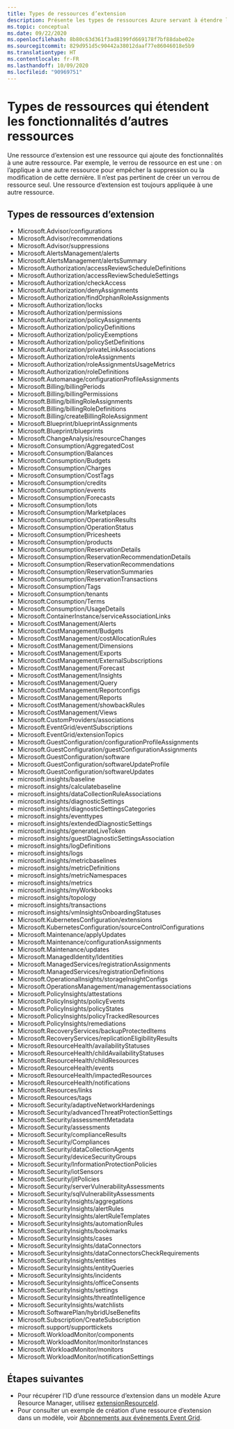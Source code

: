 ```yaml
---
title: Types de ressources d’extension
description: Présente les types de ressources Azure servant à étendre les fonctionnalités d’autres types de ressources.
ms.topic: conceptual
ms.date: 09/22/2020
ms.openlocfilehash: 8b80c63d361f3ad8199fd669178f7bf88dabe02e
ms.sourcegitcommit: 829d951d5c90442a38012daaf77e86046018e5b9
ms.translationtype: HT
ms.contentlocale: fr-FR
ms.lasthandoff: 10/09/2020
ms.locfileid: "90969751"
---
```

# <a name="resource-types-that-extend-capabilities-of-other-resources"></a>Types de ressources qui étendent les fonctionnalités d’autres ressources

Une ressource d’extension est une ressource qui ajoute des fonctionnalités à une autre ressource. Par exemple, le verrou de ressource en est une : on l’applique à une autre ressource pour empêcher la suppression ou la modification de cette dernière. Il n’est pas pertinent de créer un verrou de ressource seul. Une ressource d’extension est toujours appliquée à une autre ressource.

## <a name="extension-resource-types"></a>Types de ressources d’extension

- Microsoft.Advisor/configurations
- Microsoft.Advisor/recommendations
- Microsoft.Advisor/suppressions
- Microsoft.AlertsManagement/alerts
- Microsoft.AlertsManagement/alertsSummary
- Microsoft.Authorization/accessReviewScheduleDefinitions
- Microsoft.Authorization/accessReviewScheduleSettings
- Microsoft.Authorization/checkAccess
- Microsoft.Authorization/denyAssignments
- Microsoft.Authorization/findOrphanRoleAssignments
- Microsoft.Authorization/locks
- Microsoft.Authorization/permissions
- Microsoft.Authorization/policyAssignments
- Microsoft.Authorization/policyDefinitions
- Microsoft.Authorization/policyExemptions
- Microsoft.Authorization/policySetDefinitions
- Microsoft.Authorization/privateLinkAssociations
- Microsoft.Authorization/roleAssignments
- Microsoft.Authorization/roleAssignmentsUsageMetrics
- Microsoft.Authorization/roleDefinitions
- Microsoft.Automanage/configurationProfileAssignments
- Microsoft.Billing/billingPeriods
- Microsoft.Billing/billingPermissions
- Microsoft.Billing/billingRoleAssignments
- Microsoft.Billing/billingRoleDefinitions
- Microsoft.Billing/createBillingRoleAssignment
- Microsoft.Blueprint/blueprintAssignments
- Microsoft.Blueprint/blueprints
- Microsoft.ChangeAnalysis/resourceChanges
- Microsoft.Consumption/AggregatedCost
- Microsoft.Consumption/Balances
- Microsoft.Consumption/Budgets
- Microsoft.Consumption/Charges
- Microsoft.Consumption/CostTags
- Microsoft.Consumption/credits
- Microsoft.Consumption/events
- Microsoft.Consumption/Forecasts
- Microsoft.Consumption/lots
- Microsoft.Consumption/Marketplaces
- Microsoft.Consumption/OperationResults
- Microsoft.Consumption/OperationStatus
- Microsoft.Consumption/Pricesheets
- Microsoft.Consumption/products
- Microsoft.Consumption/ReservationDetails
- Microsoft.Consumption/ReservationRecommendationDetails
- Microsoft.Consumption/ReservationRecommendations
- Microsoft.Consumption/ReservationSummaries
- Microsoft.Consumption/ReservationTransactions
- Microsoft.Consumption/Tags
- Microsoft.Consumption/tenants
- Microsoft.Consumption/Terms
- Microsoft.Consumption/UsageDetails
- Microsoft.ContainerInstance/serviceAssociationLinks
- Microsoft.CostManagement/Alerts
- Microsoft.CostManagement/Budgets
- Microsoft.CostManagement/costAllocationRules
- Microsoft.CostManagement/Dimensions
- Microsoft.CostManagement/Exports
- Microsoft.CostManagement/ExternalSubscriptions
- Microsoft.CostManagement/Forecast
- Microsoft.CostManagement/Insights
- Microsoft.CostManagement/Query
- Microsoft.CostManagement/Reportconfigs
- Microsoft.CostManagement/Reports
- Microsoft.CostManagement/showbackRules
- Microsoft.CostManagement/Views
- Microsoft.CustomProviders/associations
- Microsoft.EventGrid/eventSubscriptions
- Microsoft.EventGrid/extensionTopics
- Microsoft.GuestConfiguration/configurationProfileAssignments
- Microsoft.GuestConfiguration/guestConfigurationAssignments
- Microsoft.GuestConfiguration/software
- Microsoft.GuestConfiguration/softwareUpdateProfile
- Microsoft.GuestConfiguration/softwareUpdates
- microsoft.insights/baseline
- microsoft.insights/calculatebaseline
- microsoft.insights/dataCollectionRuleAssociations
- microsoft.insights/diagnosticSettings
- microsoft.insights/diagnosticSettingsCategories
- microsoft.insights/eventtypes
- microsoft.insights/extendedDiagnosticSettings
- microsoft.insights/generateLiveToken
- microsoft.insights/guestDiagnosticSettingsAssociation
- microsoft.insights/logDefinitions
- microsoft.insights/logs
- microsoft.insights/metricbaselines
- microsoft.insights/metricDefinitions
- microsoft.insights/metricNamespaces
- microsoft.insights/metrics
- microsoft.insights/myWorkbooks
- microsoft.insights/topology
- microsoft.insights/transactions
- microsoft.insights/vmInsightsOnboardingStatuses
- Microsoft.KubernetesConfiguration/extensions
- Microsoft.KubernetesConfiguration/sourceControlConfigurations
- Microsoft.Maintenance/applyUpdates
- Microsoft.Maintenance/configurationAssignments
- Microsoft.Maintenance/updates
- Microsoft.ManagedIdentity/Identities
- Microsoft.ManagedServices/registrationAssignments
- Microsoft.ManagedServices/registrationDefinitions
- Microsoft.OperationalInsights/storageInsightConfigs
- Microsoft.OperationsManagement/managementassociations
- Microsoft.PolicyInsights/attestations
- Microsoft.PolicyInsights/policyEvents
- Microsoft.PolicyInsights/policyStates
- Microsoft.PolicyInsights/policyTrackedResources
- Microsoft.PolicyInsights/remediations
- Microsoft.RecoveryServices/backupProtectedItems
- Microsoft.RecoveryServices/replicationEligibilityResults
- Microsoft.ResourceHealth/availabilityStatuses
- Microsoft.ResourceHealth/childAvailabilityStatuses
- Microsoft.ResourceHealth/childResources
- Microsoft.ResourceHealth/events
- Microsoft.ResourceHealth/impactedResources
- Microsoft.ResourceHealth/notifications
- Microsoft.Resources/links
- Microsoft.Resources/tags
- Microsoft.Security/adaptiveNetworkHardenings
- Microsoft.Security/advancedThreatProtectionSettings
- Microsoft.Security/assessmentMetadata
- Microsoft.Security/assessments
- Microsoft.Security/complianceResults
- Microsoft.Security/Compliances
- Microsoft.Security/dataCollectionAgents
- Microsoft.Security/deviceSecurityGroups
- Microsoft.Security/InformationProtectionPolicies
- Microsoft.Security/iotSensors
- Microsoft.Security/jitPolicies
- Microsoft.Security/serverVulnerabilityAssessments
- Microsoft.Security/sqlVulnerabilityAssessments
- Microsoft.SecurityInsights/aggregations
- Microsoft.SecurityInsights/alertRules
- Microsoft.SecurityInsights/alertRuleTemplates
- Microsoft.SecurityInsights/automationRules
- Microsoft.SecurityInsights/bookmarks
- Microsoft.SecurityInsights/cases
- Microsoft.SecurityInsights/dataConnectors
- Microsoft.SecurityInsights/dataConnectorsCheckRequirements
- Microsoft.SecurityInsights/entities
- Microsoft.SecurityInsights/entityQueries
- Microsoft.SecurityInsights/incidents
- Microsoft.SecurityInsights/officeConsents
- Microsoft.SecurityInsights/settings
- Microsoft.SecurityInsights/threatIntelligence
- Microsoft.SecurityInsights/watchlists
- Microsoft.SoftwarePlan/hybridUseBenefits
- Microsoft.Subscription/CreateSubscription
- microsoft.support/supporttickets
- Microsoft.WorkloadMonitor/components
- Microsoft.WorkloadMonitor/monitorInstances
- Microsoft.WorkloadMonitor/monitors
- Microsoft.WorkloadMonitor/notificationSettings

## <a name="next-steps"></a>Étapes suivantes

- Pour récupérer l’ID d’une ressource d’extension dans un modèle Azure Resource Manager, utilisez [extensionResourceId](../templates/template-functions-resource.md#extensionresourceid).
- Pour consulter un exemple de création d’une ressource d’extension dans un modèle, voir [Abonnements aux événements Event Grid](/azure/templates/microsoft.eventgrid/2019-06-01/eventsubscriptions).
